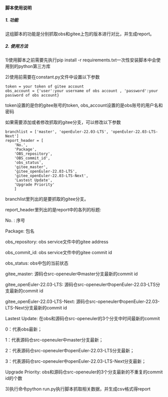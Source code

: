 #### 脚本使用说明

##### 1. 功能

这组脚本的功能是分别抓取obs和gitee上包的版本进行对比，并生成report。

##### 2. 使用方法

1)使用脚本之前需要先执行pip install -r requirements.txt一次性安装脚本中会使用到的python第三方库

2)使用前需要在constant.py文件中设置以下参数

````
token = your token of gitee account
obs_account = {'user':your username of obs account , 'password':your password of obs account}
````

token设置的是你的gitee账号的token, obs_account设置的是obs账号的用户名和密码

如果需要添加或者修改抓取的gitee分支，可以修改以下参数

````
branchlist = ['master', 'openEuler-22.03-LTS', 'openEuler-22.03-LTS-Next']
report_header = [
    'No.',
    'Package',
    'OBS_repository',
    'OBS_commit_id',
    'obs_status',
    'gitee_master',
    'gitee_openEuler-22.03-LTS',
    'gitee_openEuler-22.03-LTS-Next',
    'Lastest Update',
    'Upgrade Priority'
    ]
````

branchlist里列出的是要抓取的gitee分支。

report_header里列出的是report中的各列的标题:

No. : 序号

Package: 包名

obs_repository: obs service文件中的gitee address

obs_commit_id: obs service文件中的gitee commit id

obs_status: obs中包的当前状态

gitee_master: 源码仓src-openeuler中master分支最新的commit id

gitee_openEuler-22.03-LTS: 源码仓src-openeuler中openEuler-22.03-LTS分支最新的commit id

gitee_openEuler-22.03-LTS-Next: 源码仓src-openeuler中openEuler-22.03-LTS-Next分支最新的commit id

Lastest Update: 在obs和源码仓src-openeuler的3个分支中时间最新的commit

0：代表obs最新；

1：代表源码仓src-openeuler中master分支最新；

2：代表源码仓src-openeuler中openEuler-22.03-LTS分支最新；

3：代表源码仓src-openeuler中openEuler-22.03-LTS-Next分支最新；

Upgrade Priority: obs和源码仓src-openeuler的3个分支最新的不重复的commit id的个数

3)执行命令python run.py执行脚本抓取相关数据，并生成csv格式得report

